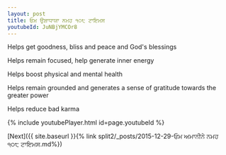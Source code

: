 ```yaml
---
layout: post
title: ਓਮ ਉਸ਼ਾਧਾਯਾ ਨਮਹ ੧੦੮ ਟਾਇਮਸ
youtubeId: JuNBjYMCOr8
---
```

 
 
Helps get goodness, bliss and peace and God's blessings
 
Helps remain focused, help generate inner energy 
 
Helps boost physical and mental health 
 
Helps remain grounded and generates a sense of gratitude towards the greater power 
 
Helps reduce bad karma
 
 
 
 


{% include youtubePlayer.html id=page.youtubeId %}
 
[Next]({{ site.baseurl }}{% link  split2/_posts/2015-12-29-ਓਮ ਅਮਾਨੀਨੇ ਨਮਹ ੧੦੮ ਟਾਇਮਸ.md%})
 
